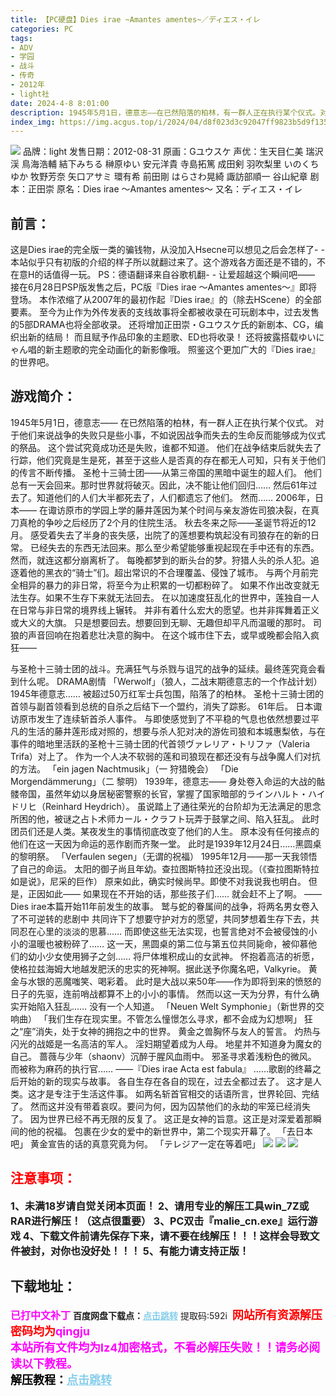 ```yaml
---
title: 【PC硬盘】Dies irae ~Amantes amentes~／ディエス・イレ
categories: PC
tags:
- ADV
- 学园
- 战斗
- 传奇
- 2012年
- light社
date: 2024-4-8 8:01:00
description: 1945年5月1日，德意志——在已然陷落的柏林，有一群人正在执行某个仪式。对于他们来说战争的失败只是些小事，不如说因战争而失去的生命反而能够成为仪式的祭品。这个尝试究竟成功还是失败，谁都不知道。他们在战争结束后就失去了行踪，他们究竟是生是死，甚至于这些人是否真的存在都无人可知，只有关于他们的传言不断传播。
index_img: https://img.acgus.top/i/2024/04/d8f023d3c92047ff9823b5d9f135871c.webp
---
```

![](https://img.acgus.top/i/2024/04/d8f023d3c92047ff9823b5d9f135871c.webp)
品牌：light
发售日期：2012-08-31
原画：Gユウスケ
声优：生天目仁美 瑞沢渓 鳥海浩輔 結下みちる 榊原ゆい 安元洋貴 寺島拓篤 成田剣 羽吹梨里 いのくちゆか 牧野芳奈 矢口アサミ 環有希 前田剛 はらさわ晃綺 諏訪部順一 谷山紀章
剧本：正田崇
原名：Dies irae ～Amantes amentes～
又名：ディエス・イレ

## 前言：
这是Dies irae的完全版一类的骗钱物，从没加入Hsecne可以想见之后会怎样了- -
本站似乎只有初版的介绍的样子所以就翻过来了。这个游戏各方面还是不错的，不在意H的话值得一玩。
PS：德语翻译来自谷歌机翻- -
让爱超越这个瞬间吧——
接在6月28日PSP版发售之后，PC版『Dies irae ～Amantes amentes～』即将登场。
本作浓缩了从2007年的最初作起『Dies irae』的（除去HScene）的全部要素。
至今为止作为外传发表的支线故事将全都被收录在可玩剧本中，过去发售的5部DRAMA也将全部收录。
还将增加正田崇・Gユウスケ氏的新剧本、CG，编织出新的结局！
而且赋予作品印象的主题歌、ED也将收录！
还将披露搭载ゆいにゃん唱的新主题歌的完全动画化的新影像哦。
照鉴这个更加广大的『Dies irae』的世界吧。

## 游戏简介：
1945年5月1日，德意志——
在已然陷落的柏林，有一群人正在执行某个仪式。
对于他们来说战争的失败只是些小事，不如说因战争而失去的生命反而能够成为仪式的祭品。
这个尝试究竟成功还是失败，谁都不知道。
他们在战争结束后就失去了行踪，他们究竟是生是死，甚至于这些人是否真的存在都无人可知，只有关于他们的传言不断传播。
圣枪十三骑士团——从第三帝国的黑暗中诞生的超人们。
他们总有一天会回来。那时世界就将破灭。因此，决不能让他们回归……
然后61年过去了。知道他们的人们大半都死去了，人们都遗忘了他们。
然而……
2006年，日本——
在诹访原市的学园上学的藤井莲因为某个时间与亲友游佐司狼决裂，在真刀真枪的争吵之后经历了2个月的住院生活。
秋去冬来之际——圣诞节将近的12月。
感受着失去了半身的丧失感，出院了的莲想要构筑起没有司狼存在的新的日常。
已经失去的东西无法回来。那么至少希望能够重视起现在手中还有的东西。
然而，就连这都分崩离析了。
每晚都梦到的断头台的梦。狩猎人头的杀人犯。追逐着他的黑衣的“骑士”们。超出常识的不合理覆盖、侵蚀了城市。
与两个月前完全相异的暴力的非日常，将至今为止积累的一切都粉碎了。
如果不作出改变就无法生存。如果不生存下来就无法回去。
在以加速度狂乱化的世界中，莲独自一人在日常与非日常的境界线上辗转。
并非有着什么宏大的愿望。也并非挥舞着正义或大义的大旗。
只是想要回去。想要回到无聊、无趣但却平凡而温暖的那时。
司狼的声音回响在抱着悲壮决意的胸中。
在这个城市住下去，或早或晚都会陷入疯狂——

与圣枪十三骑士团的战斗。充满狂气与杀戮与诅咒的战争的延续。最终莲究竟会看到什么呢。
DRAMA剧情
「Werwolf」（狼人，二战末期德意志的一个作战计划）
1945年德意志……
被超过50万红军士兵包围，陷落了的柏林。
圣枪十三骑士团的首领与副首领看到总统的自杀之后结下一个盟约，消失了踪影。
61年后。
日本诹访原市发生了连续斩首杀人事件。
与即使感觉到了不平稳的气息也依然想要过平凡的生活的藤井莲形成对照的，想要与杀人犯对决的游佐司狼和本城惠梨依，与在事件的暗地里活跃的圣枪十三骑士团的代首领ヴァレリア・トリファ（Valeria Trifa）对上了。
作为一个人决不软弱的莲和司狼现在都还没有与战争魔人们对抗的方法。
「ein jagen Nachtmusik」（一 狩猎晚会）
「Die Morgendämmerung」（二 黎明）
1939年，德意志——
身处卷入命运的大战的骷髅帝国，虽然年幼以身居秘密警察的长官，掌握了国家暗部的ラインハルト・ハイドリヒ（Reinhard Heydrich）。
虽说踏上了通往荣光的台阶却为无法满足的思念所困的他，被谜之占卜术师カール・クラフト玩弄于鼓掌之间、陷入狂乱。
此时团员们还是人类。某夜发生的事情彻底改变了他们的人生。
原本没有任何接点的他们在这一天因为命运的恶作剧而齐聚一堂。
此时是1939年12月24日……黑圆桌的黎明祭。
「Verfaulen segen」（无谓的祝福）
1995年12月——那一天我领悟了自己的命运。
太阳的御子尚且年幼。查拉图斯特拉还没出现。（《查拉图斯特拉如是说》，尼采的巨作）
原来如此，确实时候尚早。即使不对我说我也明白。
但是，正因如此——
如果现在不开始的话，那些孩子们……
就会赶不上了啊。
——Dies irae本篇开始11年前发生的故事。
鹫与蛇的眷属间的战争，将两名男女卷入了不可逆转的悲剧中
共同许下了想要守护对方的愿望，共同梦想着生存下去，共同忍在心里的淡淡的思慕……
而即使这些无法实现，也誓言绝对不会被侵蚀的小小的温暖也被粉碎了……
这一天，黑圆桌的第二位与第五位共同毙命，被仰慕他们的幼小少女使用狮子之剑……
将尸体堆积成山的女武神。
怀抱着高洁的祈愿，使格拉兹海姆大地越发肥沃的忠实的死神啊。据此送予你魔名吧，Valkyrie。
黄金与水银的恶魔嗤笑、喝彩着。
此时是大战以来50年——作为即将到来的愤怒的日子的先驱，连前哨战都算不上的小小的事情。
然而以这一天为分界，有什么确实开始陷入狂乱……
没有一个人知道。
「Neuen Welt Symphonie」（新世界的交响曲）
「我们生存在现实里。不管怎么憧憬怎么寻求，都不会成为幻想啊」
狂之“座”消失，处于女神的拥抱之中的世界。
黄金之兽胸怀与友人的誓言。
灼热与闪光的战姬是一名高洁的军人。
淫妇期望着成为人母。
地星并不知道身为魔女的自己。
蔷薇与少年（shaonv）沉醉于腥风血雨中。
邪圣寻求着浅粉色的微风。
而被称为麻药的执行官……
——『Dies irae Acta est fabula』
……歌剧的终幕之后开始的新的现实与故事。
各自生存在各自的现在，过去全都过去了。
这才是人类。这才是专注于生活这件事。
如两名斩首官相交的话语所言，世界轮回、完结了。
然而这并没有带着哀叹。要问为何，因为囚禁他们的永劫的牢笼已经消失了。
因为世界已经不再无限的反复了。
这正是女神的旨意。这正是对深爱着那瞬间的他的祝福。
包裹在少女的爱中的新世界中，第二个现实开幕了。
「去日本吧」
黄金宣告的话的真意究竟为何。
「テレジア一定在等着吧」
![](https://img.acgus.top/i/2024/04/27b78e85756613e605c720a5a994c24a.webp)
![](https://img.acgus.top/i/2024/04/1bd01b21c8712ca435cb2b916a4fc56c.webp)
![](https://img.acgus.top/i/2024/04/c799363ba14a82e4990926a107a29a6c.webp)





## <font color=#FF0000 >注意事项：</font>
<font size=3><b>1、未满18岁请自觉关闭本页面！
2、请用专业的解压工具win_7Z或RAR进行解压！（这点很重要）
3、PC双击『malie_cn.exe』运行游戏
4、下载文件前请先保存下来，请不要在线解压！！！这样会导致文件被封，对你也没好处！！！
5、有能力请支持正版！</b></font>

## 下载地址：
<font color=#FF00FF size=3><b>已打中文补丁</b></font>
<b>百度网盘下载点：</b><a href="https://pan.baidu.com/s/1rkziwJrGuk48-ZAsJ-vFyA?pwd=592i" style="color: #87CEEB;"><b>点击跳转</b></a> 提取码:592i
<a style="padding: 0" href="https://post.qingju.org/AD/"><img style="max-width:100%" src="https://img.acgus.top/i/2024/07/478f689b8021d8d499ab43d21acf137a.gif" alt=""></a>
<b><font color=#FF0000 size=4>网站所有资源解压密码均为</b></font><b><font color=#FF00FF size=4>qingju</font><font color=#FF0000 ></font></b><br><b><font color=#FF00FF size=4>本站所有文件均为lz4加密格式，不看必解压失败！！请务必阅读以下教程。</b></font><br><b><font color=#000 size=4>解压教程：</b><a href="https://post.qingju.org/tutorial/000/" style="color: #87CEEB;"><b>点击跳转</b></a>